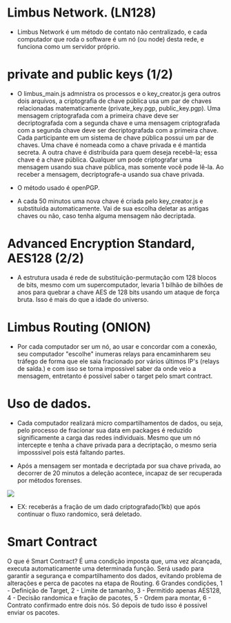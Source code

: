 # Limbus Network. (LN128)

- Limbus Network é um método de contato não centralizado, e cada computador que roda o software é um nó (ou node) desta rede, e funciona como um servidor próprio.


# private and public keys (1/2)

- O limbus_main.js admnistra os processos e o key_creator.js gera outros dois arquivos, a criptografia de chave pública usa um par de chaves relacionadas matematicamente (private_key.pgp, public_key.pgp). Uma mensagem criptografada com a primeira chave deve ser decriptografada com a segunda chave e uma mensagem criptografada com a segunda chave deve ser decriptografada com a primeira chave.
Cada participante em um sistema de chave pública possui um par de chaves. Uma chave é nomeada como a chave privada e é mantida secreta. A outra chave é distribuída para quem deseja recebê-la; essa chave é a chave pública.
Qualquer um pode criptografar uma mensagem usando sua chave pública, mas somente você pode lê-la. Ao receber a mensagem, decriptografe-a usando sua chave privada.

- O método usado é openPGP.

- A cada 50 minutos uma nova chave é criada pelo key_creator.js e substituida automaticamente. Vai de sua escolha deletar as antigas chaves ou não, caso tenha alguma mensagem não decriptada.


# Advanced Encryption Standard, AES128 (2/2)

- A estrutura usada é rede de substituição-permutação com 128 blocos de bits, mesmo com um supercomputador, levaria 1 bilhão de bilhões de anos para quebrar a chave AES de 128 bits usando um ataque de força bruta. Isso é mais do que a idade do universo.


# Limbus Routing (ONION)

- Por cada computador ser um nó, ao usar e concordar com a conexão, seu computador "escolhe" inumeras relays para encaminharem seu tráfego de forma que ele saia fracionado por vários últimos IP's (relays de saída.) e com isso se torna impossivel saber da onde veio a mensagem, entretanto é possivel saber o target pelo smart contract.


# Uso de dados.

- Cada computador realizará micro compartilhamentos de dados, ou seja, pelo processo de fracionar sua data em packages é reduzido significamente a carga das redes individuais. Mesmo que um nó intercepte e tenha a chave privada para a decriptação, o mesmo seria imposssivel pois está faltando partes.
 
- Após a mensagem ser montada e decriptada por sua chave privada, ao decorrer de 20 minutos a deleção acontece, incapaz de ser recuperada por métodos forenses.

<img src="https://github.com/obrientatsuya/Limbus-Network-LN128-/blob/main/limbusnetworkrouting.png?raw=true"/>

- EX: receberás a fração de um dado criptografado(1kb) que após continuar o fluxo randomico, será deletado.

# Smart Contract 
O que é Smart Contract? É uma condição imposta que, uma vez alcançada, executa automaticamente uma determinada função. Será usado para garantir a segurança e compartilhamento dos dados, evitando problema de alterações e perca de pacotes na etapa de Routing. 6 Grandes condições, 1 - Definição de Target, 2 - Limite de tamanho, 3 - Permitido apenas AES128, 4 - Decisão randomica e fração de pacotes, 5 - Ordem para montar, 6 - Contrato confirmado entre dois nós. Só depois de tudo isso é possivel enviar os pacotes.

